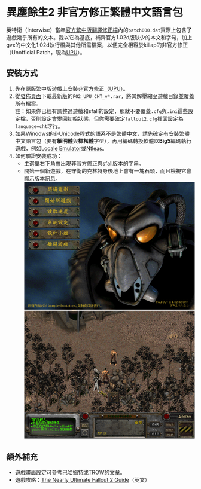 # 異塵餘生2 非官方修正繁體中文語言包

英特衛（Interwise）當年[官方繁中版翻譯修正檔](https://web.archive.org/web/20010128163400/http://www.interwise.com.tw/FALLOUT/FALLOUT2/f2cpatch.htm)內的`patch000.dat`實際上包含了遊戲幾乎所有的文本。我以它為基底，補齊官方1.02d版缺少的本文和字句，加上gvx的中文化1.02d執行檔與其他所需檔案，以便完全相容於killap的非官方修正（Unofficial Patch，現為[UPU](https://github.com/BGforgeNet/Fallout2_Unofficial_Patch)）。

## 安裝方式

1. 先在原版繁中版遊戲上安裝[非官方修正（UPU）](https://github.com/BGforgeNet/Fallout2_Unofficial_Patch)。
2. 從[發佈頁面](https://github.com/NovaRain/FO2_UP_TChinese/releases)下載最新版的`FO2_UPU_CHT_v*.rar`，將其解壓縮至遊戲目錄並覆蓋所有檔案。\
   註：如果你已經有調整過遊戲和sfall的設定，那就不要覆蓋`.cfg`與`.ini`這些設定檔，否則設定會變回初始狀態，但你需要確定`fallout2.cfg`裡面設定為`language=cht`才行。
3. 如果Winodws的非Unicode程式的語系不是繁體中文，請先確定有安裝繁體中文語言包（要有**細明體**與**標楷體**字型），再用編碼轉換軟體以**Big5**編碼執行遊戲，例如[Locale Emulator](https://github.com/xupefei/Locale-Emulator)或[Ntleas](https://github.com/zxyacb/ntlea)。
4. 如何驗證安裝成功：
   * 主選單右下角會出現非官方修正與sfall版本的字串。
   * 開始一個新遊戲，在守衛的克林特身後地上會有一塊石頭，而且檢視它會顯示版本訊息。
   ![](Resources/pics/f2upu_cht1.png)
   ![](Resources/pics/f2upu_cht2.png)

## 額外補充

* 遊戲畫面設定可參考[巴哈姆特](https://forum.gamer.com.tw/C.php?bsn=2023&snA=22586)或[TROW](https://trow.cc/board/showtopic=50933)的文章。
* 遊戲攻略：[The Nearly Ultimate Fallout 2 Guide](https://lemmings19.github.io/fallout-2-walkthrough/)（英文）
